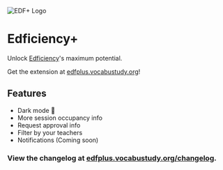 ![EDF+ Logo](https://edfplus.vocabustudy.org/edfplus.png)

# Edficiency+

Unlock [Edficiency](https://edficiency.com/)'s maximum potential.

Get the extension at [edfplus.vocabustudy.org](https://edfplus.vocabustudy.org/)!

## Features

- Dark mode 🌚
- More session occupancy info
- Request approval info
- Filter by your teachers
- Notifications (Coming soon)

### View the changelog at [edfplus.vocabustudy.org/changelog](https://edfplus.vocabustudy.org/changelog).

